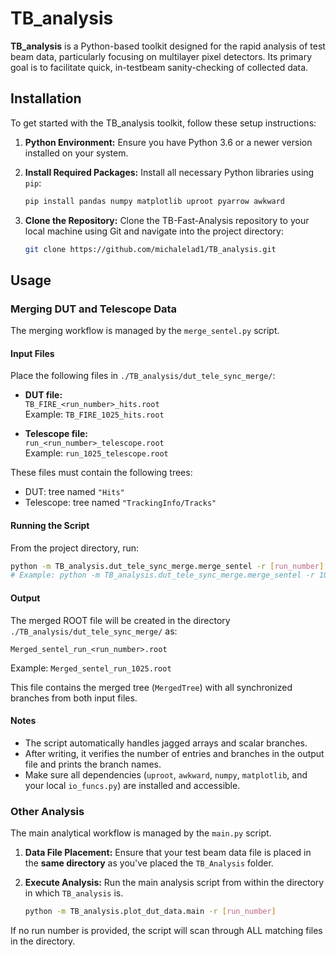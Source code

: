 # TB_analysis

**TB_analysis** is a Python-based toolkit designed for the rapid analysis of test beam data, particularly focusing on multilayer pixel detectors. Its primary goal is to facilitate quick, in-testbeam sanity-checking of collected data.

## Installation

To get started with the TB_analysis toolkit, follow these setup instructions:

1.  **Python Environment:** Ensure you have Python 3.6 or a newer version installed on your system.

2.  **Install Required Packages:** Install all necessary Python libraries using `pip`:

    ```bash
    pip install pandas numpy matplotlib uproot pyarrow awkward
    ```

3.  **Clone the Repository:** Clone the TB-Fast-Analysis repository to your local machine using Git and navigate into the project directory:

    ```bash
    git clone https://github.com/michalelad1/TB_analysis.git
    ```

## Usage

### Merging DUT and Telescope Data

The merging workflow is managed by the `merge_sentel.py` script.

#### Input Files

Place the following files in `./TB_analysis/dut_tele_sync_merge/`:

- **DUT file:**  
  `TB_FIRE_<run_number>_hits.root`  
  Example: `TB_FIRE_1025_hits.root`

- **Telescope file:**  
  `run_<run_number>_telescope.root`  
  Example: `run_1025_telescope.root`

These files must contain the following trees:
- DUT: tree named `"Hits"`
- Telescope: tree named `"TrackingInfo/Tracks"`

#### Running the Script

From the project directory, run:

```bash
python -m TB_analysis.dut_tele_sync_merge.merge_sentel -r [run_number]
# Example: python -m TB_analysis.dut_tele_sync_merge.merge_sentel -r 1025
```


#### Output

The merged ROOT file will be created in the directory `./TB_analysis/dut_tele_sync_merge/` as:

```
Merged_sentel_run_<run_number>.root
```
Example: `Merged_sentel_run_1025.root`

This file contains the merged tree (`MergedTree`) with all synchronized branches from both input files.

#### Notes

- The script automatically handles jagged arrays and scalar branches.
- After writing, it verifies the number of entries and branches in the output file and prints the branch names.
- Make sure all dependencies (`uproot`, `awkward`, `numpy`, `matplotlib`, and your local `io_funcs.py`) are installed and accessible.

### Other Analysis

The main analytical workflow is managed by the `main.py` script.

1.  **Data File Placement:** Ensure that your test beam data file is placed in the **same directory** as you've placed the `TB_Analysis` folder.

2.  **Execute Analysis:** Run the main analysis script from within the directory in which `TB_analysis` is.

    ```bash
    python -m TB_analysis.plot_dut_data.main -r [run_number]
    ```

If no run number is provided, the script will scan through ALL matching files in the directory.


